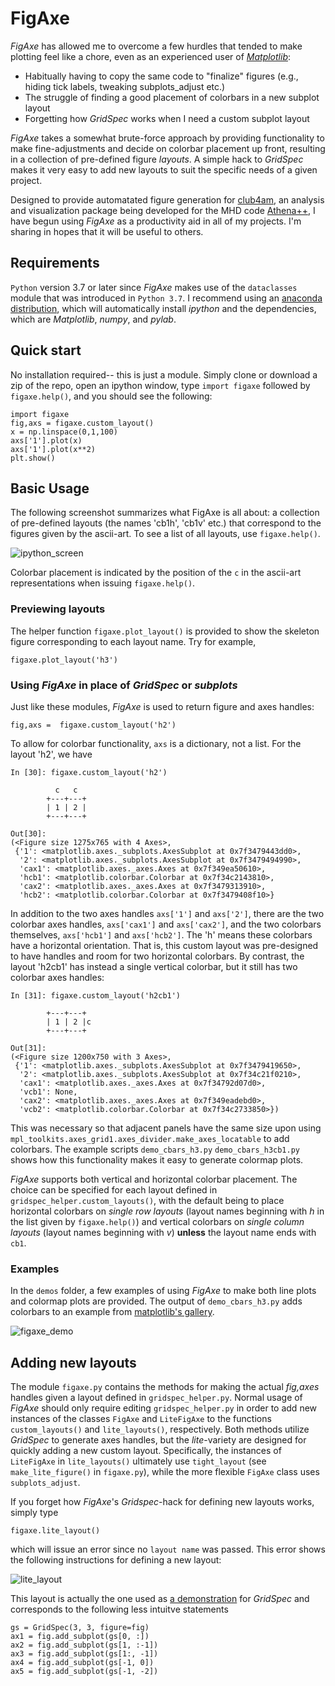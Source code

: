 # FigAxe
*FigAxe* has allowed me to overcome a few hurdles that tended to make plotting feel like a chore, even as an experienced user of [*Matplotlib*](https://matplotlib.org/):
- Habitually having to copy the same code to "finalize" figures (e.g., hiding tick labels, tweaking subplots_adjust etc.)
- The struggle of finding a good placement of colorbars in a new subplot layout 
- Forgetting how *GridSpec* works when I need a custom subplot layout

*FigAxe* takes a somewhat brute-force approach by providing functionality to make fine-adjustments and decide on colorbar placement up front, resulting in a collection of pre-defined figure *layouts*.  A simple hack to *GridSpec* makes it very easy to add new layouts to suit the specific needs of a given project.

Designed to provide automatated figure generation for [club4am](https://github.com/trwaters/club4am), an analysis and visualization package being developed for the MHD code [Athena++](https://github.com/PrincetonUniversity/athena-public-version), I have begun using *FigAxe* as a productivity aid in all of my projects.  I'm sharing in hopes that it will be useful to others.

## Requirements ##
`Python` version 3.7 or later since *FigAxe* makes use of the `dataclasses` module that was introduced in `Python 3.7`.  I recommend using an [anaconda distribution](https://www.anaconda.com/), which will automatically install *ipython* and the dependencies, which are *Matplotlib*, *numpy*, and *pylab*.

## Quick start ##
No installation required-- this is just a module.  Simply clone or download a zip of the repo, open an ipython window, type `import figaxe` followed by `figaxe.help()`, and you should see the following:

```
import figaxe
fig,axs = figaxe.custom_layout()
x = np.linspace(0,1,100)
axs['1'].plot(x)
axs['1'].plot(x**2)
plt.show()
```
## Basic Usage ##
The following screenshot summarizes what FigAxe is all about: a collection of pre-defined layouts (the names 'cb1h', 'cb1v' etc.) that correspond to the figures given by the ascii-art.  To see a list of all layouts, use `figaxe.help()`.

![ipython_screen](https://user-images.githubusercontent.com/3180046/83244372-7f1ea780-a15c-11ea-93ce-dd7d4d80c1be.png)

Colorbar placement is indicated by the position of the `c` in the ascii-art representations when issuing `figaxe.help()`.

### Previewing layouts ###
The helper function `figaxe.plot_layout()` is provided to show the skeleton figure corresponding to each layout name.  Try for example,

    figaxe.plot_layout('h3')
 
### Using *FigAxe* in place of *GridSpec* or *subplots* ###
Just like these modules, *FigAxe* is used to return figure and axes handles:

    fig,axs =  figaxe.custom_layout('h2')
To allow for colorbar functionality, `axs` is a dictionary, not a list.  For the layout 'h2', we have 

```
In [30]: figaxe.custom_layout('h2')                                                                  

          c   c 
        +---+---+
        | 1 | 2 |
        +---+---+
        
Out[30]: 
(<Figure size 1275x765 with 4 Axes>,
 {'1': <matplotlib.axes._subplots.AxesSubplot at 0x7f3479443dd0>,
  '2': <matplotlib.axes._subplots.AxesSubplot at 0x7f3479494990>,
  'cax1': <matplotlib.axes._axes.Axes at 0x7f349ea50610>,
  'hcb1': <matplotlib.colorbar.Colorbar at 0x7f34c2143810>,
  'cax2': <matplotlib.axes._axes.Axes at 0x7f3479313910>,
  'hcb2': <matplotlib.colorbar.Colorbar at 0x7f3479408f10>}
```
In addition to the two axes handles `axs['1']` and `axs['2']`, there are the two colorbar axes handles, `axs['cax1']` and `axs['cax2']`, and the two colorbars themselves, `axs['hcb1']` and `axs['hcb2']`.  The 'h' means these colorbars have a horizontal orientation.  That is, this custom layout was pre-designed to have handles and room for two horizontal colorbars.  By contrast, the layout 'h2cb1' has instead a single vertical colorbar, but it still has two colorbar axes handles:

```
In [31]: figaxe.custom_layout('h2cb1')                                                               

        +---+---+ 
        | 1 | 2 |c
        +---+---+
        
Out[31]: 
(<Figure size 1200x750 with 3 Axes>,
 {'1': <matplotlib.axes._subplots.AxesSubplot at 0x7f3479419650>,
  '2': <matplotlib.axes._subplots.AxesSubplot at 0x7f34c21f0210>,
  'cax1': <matplotlib.axes._axes.Axes at 0x7f34792d07d0>,
  'vcb1': None,
  'cax2': <matplotlib.axes._axes.Axes at 0x7f349eadebd0>,
  'vcb2': <matplotlib.colorbar.Colorbar at 0x7f34c2733850>})
```
This was necessary so that adjacent panels have the same size upon using `mpl_toolkits.axes_grid1.axes_divider.make_axes_locatable` to add colorbars.  The example scripts `demo_cbars_h3.py` `demo_cbars_h3cb1.py` shows how this functionality makes it easy to generate colormap plots. 

*FigAxe* supports both vertical and horizontal colorbar placement.  The choice can be specified for each layout defined in `gridspec_helper.custom_layouts()`, with the default being to place horizontal colorbars on *single row layouts* (layout names beginning with *h* in the list given by `figaxe.help()`) and vertical colorbars on *single column layouts* (layout names beginning with *v*) **unless** the layout name ends with `cb1`.    

### Examples ###
In the `demos` folder, a few examples of using *FigAxe* to make both line plots and colormap plots are provided.
The output of `demo_cbars_h3.py` adds colorbars to an example from [matplotlib's gallery](https://matplotlib.org/3.1.0/gallery/images_contours_and_fields/image_demo.html).

![figaxe_demo](https://user-images.githubusercontent.com/3180046/83251695-36b8b700-a167-11ea-809c-4537aaad21d7.png)


## Adding new layouts ##
The module `figaxe.py` contains the methods for making the actual *fig,axes* handles given a layout defined in `gridspec_helper.py`.  Normal usage of *FigAxe* should only require editing `gridspec_helper.py` in order to add new instances of the classes `FigAxe` and `LiteFigAxe` to the functions `custom_layouts()` and `lite_layouts()`, respectively.  Both methods utilize *GridSpec* to generate axes handles, but the *lite*-variety are designed for quickly adding a new custom layout.  Specifically, the instances of `LiteFigAxe` in `lite_layouts()` ultimately use `tight_layout` (see `make_lite_figure()` in `figaxe.py`), while the more flexible `FigAxe` class uses `subplots_adjust`.  

If you forget how *FigAxe*'s *Gridspec*-hack for defining new layouts works, simply type

    figaxe.lite_layout()
which will issue an error since no `layout name` was passed.  This error shows the following instructions for defining a new layout:

![lite_layout](https://user-images.githubusercontent.com/3180046/83005637-4781f500-9fce-11ea-9885-9d8af07eec4d.png)

This layout is actually the one used as [a demonstration](https://matplotlib.org/3.2.1/gallery/subplots_axes_and_figures/gridspec_multicolumn.html#sphx-glr-gallery-subplots-axes-and-figures-gridspec-multicolumn-py) for *GridSpec* and corresponds to the following less intuitve statements

````
gs = GridSpec(3, 3, figure=fig)
ax1 = fig.add_subplot(gs[0, :])
ax2 = fig.add_subplot(gs[1, :-1])
ax3 = fig.add_subplot(gs[1:, -1])
ax4 = fig.add_subplot(gs[-1, 0])
ax5 = fig.add_subplot(gs[-1, -2])
````
